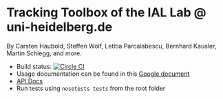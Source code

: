 # Tracking Toolbox of the IAL Lab @ uni-heidelberg.de

By Carsten Haubold, Steffen Wolf, Letitia Parcalabescu, Bernhard Kausler, Martin Schiegg, and more.

* Build status: [ ![Circle CI](https://circleci.com/gh/chaubold/hytra.png?style=shield&circle-token=27b4fff289dfdb41575cecfab8e865c7cac6a099) ](https://circleci.com/gh/chaubold/hytra)
* Usage documentation can be found in this [Google document](https://docs.google.com/document/d/1jxkYGlTEUCPqH03pip03eDBBX2pVYEhPGHHvbegHiWw/edit?usp=sharing)
* [API Docs](http://chaubold.github.io/hytra/hytra/index.html)
* Run tests using `nosetests tests` from the root folder
